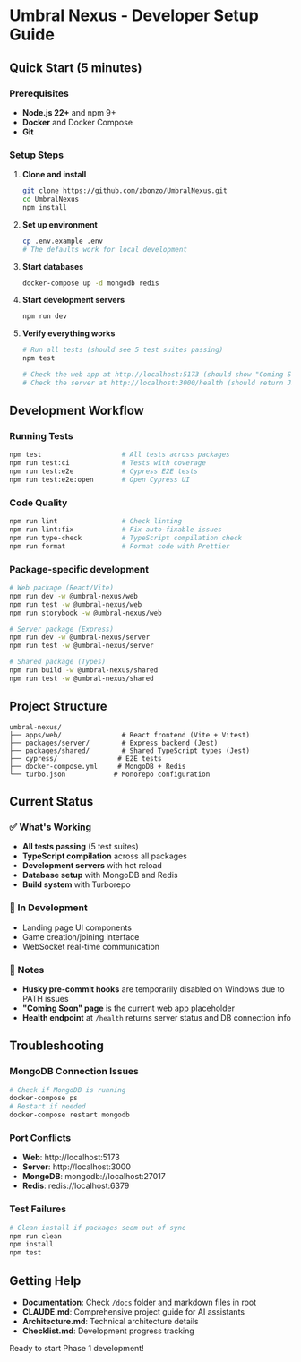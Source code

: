 # Umbral Nexus - Developer Setup Guide

## Quick Start (5 minutes)

### Prerequisites
- **Node.js 22+** and npm 9+
- **Docker** and Docker Compose
- **Git**

### Setup Steps

1. **Clone and install**
   ```bash
   git clone https://github.com/zbonzo/UmbralNexus.git
   cd UmbralNexus
   npm install
   ```

2. **Set up environment**
   ```bash
   cp .env.example .env
   # The defaults work for local development
   ```

3. **Start databases**
   ```bash
   docker-compose up -d mongodb redis
   ```

4. **Start development servers**
   ```bash
   npm run dev
   ```

5. **Verify everything works**
   ```bash
   # Run all tests (should see 5 test suites passing)
   npm test
   
   # Check the web app at http://localhost:5173 (should show "Coming Soon")
   # Check the server at http://localhost:3000/health (should return JSON)
   ```

## Development Workflow

### Running Tests
```bash
npm test                    # All tests across packages
npm run test:ci             # Tests with coverage
npm run test:e2e            # Cypress E2E tests
npm run test:e2e:open       # Open Cypress UI
```

### Code Quality
```bash
npm run lint                # Check linting
npm run lint:fix            # Fix auto-fixable issues
npm run type-check          # TypeScript compilation check
npm run format              # Format code with Prettier
```

### Package-specific development
```bash
# Web package (React/Vite)
npm run dev -w @umbral-nexus/web
npm run test -w @umbral-nexus/web
npm run storybook -w @umbral-nexus/web

# Server package (Express)  
npm run dev -w @umbral-nexus/server
npm run test -w @umbral-nexus/server

# Shared package (Types)
npm run build -w @umbral-nexus/shared
npm run test -w @umbral-nexus/shared
```

## Project Structure

```
umbral-nexus/
├── apps/web/               # React frontend (Vite + Vitest)
├── packages/server/        # Express backend (Jest)
├── packages/shared/        # Shared TypeScript types (Jest)
├── cypress/               # E2E tests
├── docker-compose.yml     # MongoDB + Redis
└── turbo.json            # Monorepo configuration
```

## Current Status

### ✅ What's Working
- **All tests passing** (5 test suites)
- **TypeScript compilation** across all packages
- **Development servers** with hot reload
- **Database setup** with MongoDB and Redis
- **Build system** with Turborepo

### 🔄 In Development
- Landing page UI components
- Game creation/joining interface
- WebSocket real-time communication

### 📝 Notes
- **Husky pre-commit hooks** are temporarily disabled on Windows due to PATH issues
- **"Coming Soon" page** is the current web app placeholder
- **Health endpoint** at `/health` returns server status and DB connection info

## Troubleshooting

### MongoDB Connection Issues
```bash
# Check if MongoDB is running
docker-compose ps
# Restart if needed
docker-compose restart mongodb
```

### Port Conflicts
- **Web**: http://localhost:5173
- **Server**: http://localhost:3000  
- **MongoDB**: mongodb://localhost:27017
- **Redis**: redis://localhost:6379

### Test Failures
```bash
# Clean install if packages seem out of sync
npm run clean
npm install
npm test
```

## Getting Help

- **Documentation**: Check `/docs` folder and markdown files in root
- **CLAUDE.md**: Comprehensive project guide for AI assistants
- **Architecture.md**: Technical architecture details
- **Checklist.md**: Development progress tracking

Ready to start Phase 1 development!